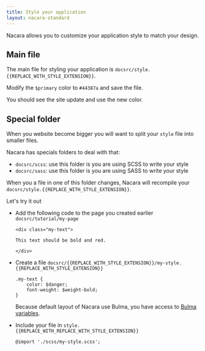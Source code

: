 ```yaml
---
title: Style your application
layout: nacara-standard
---
```


Nacara allows you to customize your application style to match your design.

## Main file

The main file for styling your application is `docsrc/style.{{REPLACE_WITH_STYLE_EXTENSION}}`.

Modify the `$primary` color to `#44387a` and save the file.

You should see the site update and use the new color.

## Special folder

When you website become bigger you will want to split your `style` file into smaller files.

Nacara has specials folders to deal with that:

- `docsrc/scss`: use this folder is you are using SCSS to write your style
- `docsrc/sass`: use this folder is you are using SASS to write your style

When you a file in one of this folder changes, Nacara will recompile your `docsrc/style.{{REPLACE_WITH_STYLE_EXTENSION}}`.

Let's try it out

<ul class="textual-steps">

<li>

Add the following code to the page you created earlier `docsrc/tutorial/my-page`

```
<div class="my-text">

This text should be bold and red.

</div>
```

</li>

<li>

Create a file `docsrc/{{REPLACE_WITH_STYLE_EXTENSION}}/my-style.{{REPLACE_WITH_STYLE_EXTENSION}}`

```
.my-text {
    color: $danger;
    font-weight: $weight-bold;
}
```

Because default layout of Nacara use Bulma, you have access to [Bulma variables](https://bulma.io/documentation/customize/variables/).

</li>

<li>

Include your file in `style.{{REPLACE_WITH_REPLACE_WITH_STYLE_EXTENSION}}`

```
@import './scss/my-style.scss';
```

</li>

</ul>

